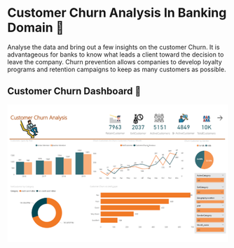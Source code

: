 <h1>Customer Churn Analysis In Banking Domain 🏦</h1>
<p1>Analyse the data and bring out a few insights on the customer Churn.
It is advantageous for banks to know what leads a client toward the decision to leave the company.
Churn prevention allows companies to develop loyalty programs and retention campaigns to keep as many customers as possible.</p1>
<h2>Customer Churn Dashboard 🧐</h2>
<img src="Bank.PNG">



 
